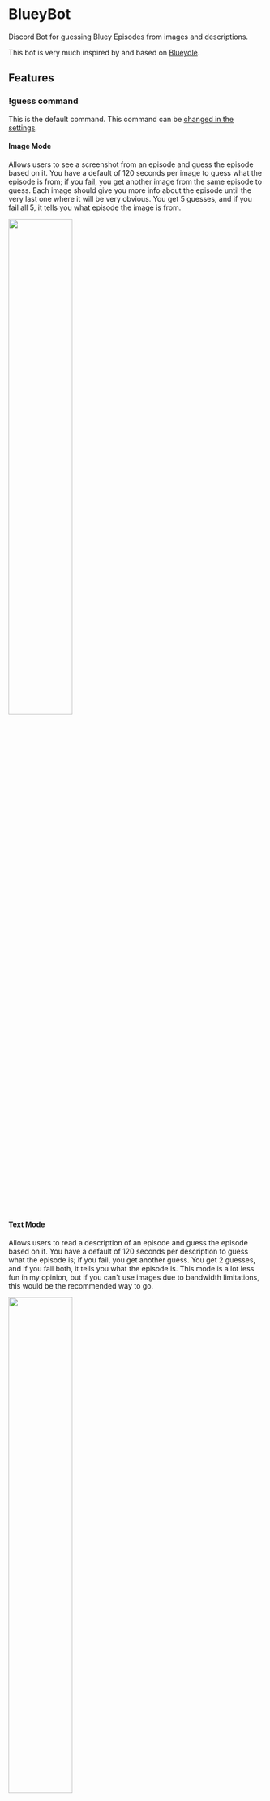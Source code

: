 # BlueyBot
Discord Bot for guessing Bluey Episodes from images and descriptions.

This bot is very much inspired by and based on [Blueydle](https://blueydle.fun/).

## Features
### !guess command
This is the default command. This command can be [changed in the settings](https://github.com/AwesomeParley/BlueyBot/edit/main/README.md#settings).
#### Image Mode
Allows users to see a screenshot from an episode and guess the episode based on it. 
You have a default of 120 seconds per image to guess what the episode is from; if you fail, you get another image from the same episode to guess. 
Each image should give you more info about the episode until the very last one where it will be very obvious.
You get 5 guesses, and if you fail all 5, it tells you what episode the image is from.

<img src="https://github.com/AwesomeParley/BlueyBot/assets/90052285/9b31f0b2-651e-486b-ada0-492e819a372b" width=50% height=50%>

#### Text Mode 
Allows users to read a description of an episode and guess the episode based on it. 
You have a default of 120 seconds per description to guess what the episode is; if you fail, you get another guess.
You get 2 guesses, and if you fail both, it tells you what the episode is. 
This mode is a lot less fun in my opinion, but if you can't use images due to bandwidth limitations, this would be the recommended way to go.

<img src="https://github.com/AwesomeParley/BlueyBot/assets/90052285/6153986d-84a3-4340-be47-863c8acf5657" width=50% height=50%>

### Settings
Allows the owner to set settings for the bot. Setting include:
- time per guess (default is 120 seconds)
- the guess command (default is "!guess")
- if reactions show up (default is True)
- if you want to set all text and images as spoilers (default is False)
- if you want Text Only mode (default is False)

All of these can be found in settings.txt
## Current Limitations
Some limitations that I can fix, but as of now are not important:
- You can get the same episode multiple times in a row due to the nature of randomness
- No slash commands
- No leaderboard capabilities
- Only 87 different image episodes (all are from on [Blueydle](https://blueydle.fun/).)
- Server specific stuff
## Future Features
Here's some planned features:
- Server settings that can be edited by admins/owners of each server through commands
- Daily mode (Server-wide guessing at a specified time set by admins)
- Slash commands
- Much more (TBD)
